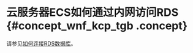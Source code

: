 # 云服务器ECS如何通过内网访问RDS {#concept_wnf_kcp_tgb .concept}

请参见[如何连接RDS数据库](../../../../../cn.zh-CN/常见问题/数据库__账号__表/如何连接RDS数据库.md#)。

